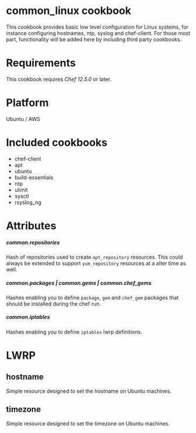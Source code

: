 # common_linux cookbook

This cookbook provides basic low level configuration for Linux systems, for instance configuring hostnames, ntp, syslog and chef-client. For those most part, functionality will be added here by including third party cookbooks.

# Requirements

This cookbook requires *Chef 12.5.0* or later.

# Platform

Ubuntu / AWS

# Included cookbooks

- chef-client
- apt
- ubuntu
- build-essentials
- ntp
- ulimit
- sysctl
- rsyslog_ng

# Attributes

##### common.repositories

Hash of repositories used to create `apt_repository` resources. This could always be extended to support `yum_repository` resources at a alter time as well.

##### common.packages | common.gems | common.chef_gems

Hashes enabling you to define `package`, `gem` and `chef_gem` packages that should be installed during the chef run. 

##### common.iptables

Hashes enabling you to define `iptables` lwrp definitions.

# LWRP

## hostname

Simple resource designed to set the hostname on Ubuntu machines.

## timezone

Simple resource designed to set the timezone on Ubuntu machines.

